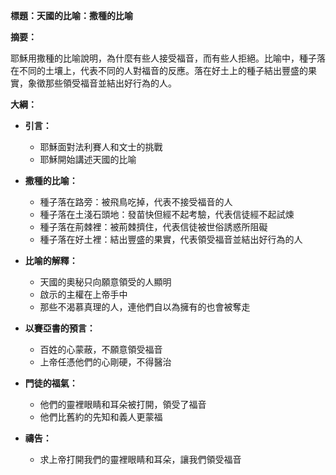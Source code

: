 **標題：天國的比喻：撒種的比喻**

**摘要：**

耶穌用撒種的比喻說明，為什麼有些人接受福音，而有些人拒絕。比喻中，種子落在不同的土壤上，代表不同的人對福音的反應。落在好土上的種子結出豐盛的果實，象徵那些領受福音並結出好行為的人。

**大綱：**

* **引言：**
    * 耶穌面對法利賽人和文士的挑戰
    * 耶穌開始講述天國的比喻

* **撒種的比喻：**
    * 種子落在路旁：被飛鳥吃掉，代表不接受福音的人
    * 種子落在土淺石頭地：發苗快但經不起考驗，代表信徒經不起試煉
    * 種子落在荊棘裡：被荊棘擠住，代表信徒被世俗誘惑所阻礙
    * 種子落在好土裡：結出豐盛的果實，代表領受福音並結出好行為的人

* **比喻的解釋：**
    * 天國的奧秘只向願意領受的人顯明
    * 啟示的主權在上帝手中
    * 那些不渴慕真理的人，連他們自以為擁有的也會被奪走

* **以賽亞書的預言：**
    * 百姓的心蒙蔽，不願意領受福音
    * 上帝任憑他們的心剛硬，不得醫治

* **門徒的福氣：**
    * 他們的靈裡眼睛和耳朵被打開，領受了福音
    * 他們比舊約的先知和義人更蒙福

* **禱告：**
    * 求上帝打開我們的靈裡眼睛和耳朵，讓我們領受福音